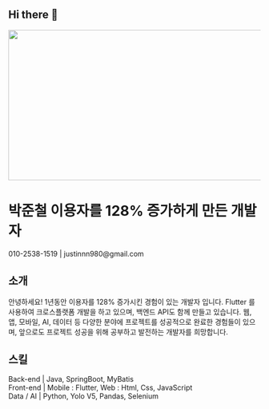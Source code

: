 ## Hi there 👋
<a href="https://github.com/devxb/gitanimals">
<img
  src="https://render.gitanimals.org/farms/justinnn980"
  width="600"
  height="300"
/>
</a>
<h1>
박준철 이용자를 128% 증가하게 만든 개발자
</h1>
010-2538-1519 | justinnn980@gmail.com	

<h2>소개</h2>
안녕하세요! 1년동안 이용자를 128% 증가시킨 경험이 있는 개발자 입니다. Flutter 를 사용하여 크로스플랫폼 개발을 하고 있으며, 백엔드 API도 함께 만들고 있습니다.
웹, 앱, 모바일, AI, 데이터 등 다양한 분야에 프로젝트를 성공적으로 완료한 경험들이 있으며, 앞으로도 프로젝트 성공을 위해 공부하고 발전하는 개발자를 희망합니다.
<h2>스킬</h2>
Back-end | Java, SpringBoot, MyBatis </br>
Front-end | Mobile : Flutter,  Web : Html, Css, JavaScript</br>
Data / AI | Python, Yolo V5, Pandas, Selenium</br>
